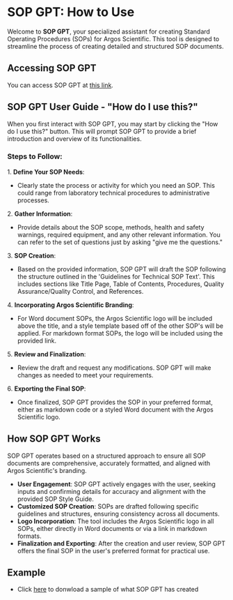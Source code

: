 # SOP GPT: How to Use
Welcome to **SOP GPT**, your specialized assistant for creating Standard Operating Procedures (SOPs) for Argos Scientific. This tool is designed to streamline the process of creating detailed and structured SOP documents.

## Accessing SOP GPT
You can access SOP GPT at [this link](https://chat.openai.com/g/g-fqTNneoux-sop-gpt).

## SOP GPT User Guide -  "How do I use this?"

When you first interact with SOP GPT, you may start by clicking the "How do I use this?" button. This will prompt SOP GPT to provide a brief introduction and overview of its functionalities.

### Steps to Follow:

1\. **Define Your SOP Needs**:
   - Clearly state the process or activity for which you need an SOP. This could range from laboratory technical procedures to administrative processes.

2\. **Gather Information**:
   - Provide details about the SOP scope, methods, health and safety warnings, required equipment, and any other relevant information. You can refer to the set of questions just by asking "give me the questions."

3\. **SOP Creation**:
   - Based on the provided information, SOP GPT will draft the SOP following the structure outlined in the 'Guidelines for Technical SOP Text'. This includes sections like Title Page, Table of Contents, Procedures, Quality Assurance/Quality Control, and References.

4\. **Incorporating Argos Scientific Branding**:
   - For Word document SOPs, the Argos Scientific logo will be included above the title, and a style template based off of the other SOP's will be applied. For markdown format SOPs, the logo will be included using the provided link.

5\. **Review and Finalization**:
   - Review the draft and request any modifications. SOP GPT will make changes as needed to meet your requirements.

6\. **Exporting the Final SOP**:
   - Once finalized, SOP GPT provides the SOP in your preferred format, either as markdown code or a styled Word document with the Argos Scientific logo.

## How SOP GPT Works

SOP GPT operates based on a structured approach to ensure all SOP documents are comprehensive, accurately formatted, and aligned with Argos Scientific's branding.

- **User Engagement**: SOP GPT actively engages with the user, seeking inputs and confirming details for accuracy and alignment with the provided SOP Style Guide.
- **Customized SOP Creation**: SOPs are drafted following specific guidelines and structures, ensuring consistency across all documents.
- **Logo Incorporation**: The tool includes the Argos Scientific logo in all SOPs, either directly in Word documents or via a link in markdown formats.
- **Finalization and Exporting**: After the creation and user review, SOP GPT offers the final SOP in the user's preferred format for practical use.

## Example
   - Click [here](v2SOP_BrewMaster_3000.docx)  to donwload a sample of what SOP GPT has created